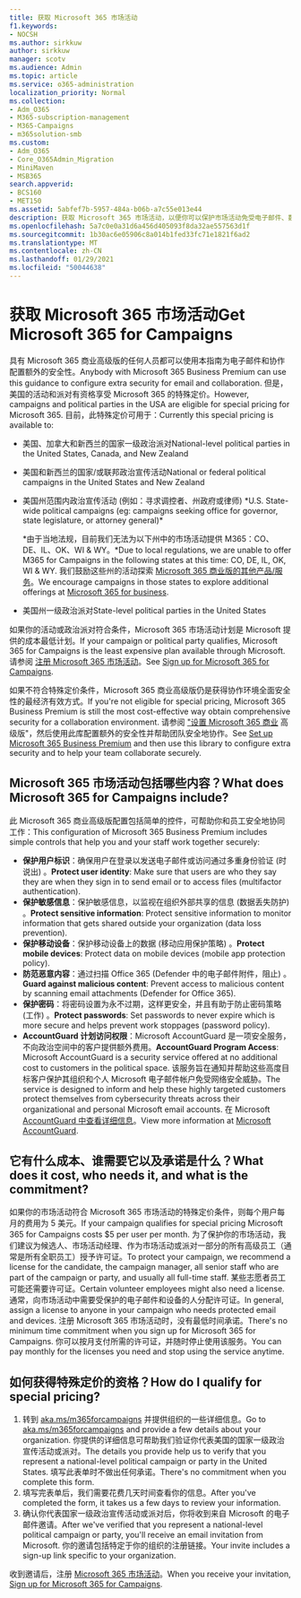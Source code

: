```yaml
---
title: 获取 Microsoft 365 市场活动
f1.keywords:
- NOCSH
ms.author: sirkkuw
author: sirkkuw
manager: scotv
ms.audience: Admin
ms.topic: article
ms.service: o365-administration
localization_priority: Normal
ms.collection:
- Adm_O365
- M365-subscription-management
- M365-Campaigns
- m365solution-smb
ms.custom:
- Adm_O365
- Core_O365Admin_Migration
- MiniMaven
- MSB365
search.appverid:
- BCS160
- MET150
ms.assetid: 5abfef7b-5957-484a-b06b-a7c55e013e44
description: 获取 Microsoft 365 市场活动，以便你可以保护市场活动免受电子邮件、数据和通信的网络安全威胁。
ms.openlocfilehash: 5a7c0e0a31d6a456d405093f8da32ae557563d1f
ms.sourcegitcommit: 1b30ac6e05906c8a014b1fed33fc71e1821f6ad2
ms.translationtype: MT
ms.contentlocale: zh-CN
ms.lasthandoff: 01/29/2021
ms.locfileid: "50044638"
---
```

# <a name="get-microsoft-365-for-campaigns"></a><span data-ttu-id="bfa98-103">获取 Microsoft 365 市场活动</span><span class="sxs-lookup"><span data-stu-id="bfa98-103">Get Microsoft 365 for Campaigns</span></span>

<span data-ttu-id="bfa98-104">具有 Microsoft 365 商业高级版的任何人员都可以使用本指南为电子邮件和协作配置额外的安全性。</span><span class="sxs-lookup"><span data-stu-id="bfa98-104">Anybody with Microsoft 365 Business Premium can use this guidance to configure extra security for email and collaboration.</span></span> <span data-ttu-id="bfa98-105">但是，美国的活动和派对有资格享受 Microsoft 365 的特殊定价。</span><span class="sxs-lookup"><span data-stu-id="bfa98-105">However, campaigns and political parties in the USA are eligible for special pricing for Microsoft 365.</span></span> <span data-ttu-id="bfa98-106">目前，此特殊定价可用于：</span><span class="sxs-lookup"><span data-stu-id="bfa98-106">Currently this special pricing is available to:</span></span>

- <span data-ttu-id="bfa98-107">美国、加拿大和新西兰的国家一级政治派对</span><span class="sxs-lookup"><span data-stu-id="bfa98-107">National-level political parties in the United States, Canada, and New Zealand</span></span>
- <span data-ttu-id="bfa98-108">美国和新西兰的国家/或联邦政治宣传活动</span><span class="sxs-lookup"><span data-stu-id="bfa98-108">National or federal political campaigns in the United States and New Zealand</span></span>
- <span data-ttu-id="bfa98-109">美国州范围内政治宣传活动 (例如：寻求调控者、州政府或律师) \*</span><span class="sxs-lookup"><span data-stu-id="bfa98-109">U.S. State-wide political campaigns (eg: campaigns seeking office for governor, state legislature, or attorney general)\*</span></span>

    <span data-ttu-id="bfa98-110">\*由于当地法规，目前我们无法为以下州中的市场活动提供 M365：CO、DE、IL、OK、WI & WY。</span><span class="sxs-lookup"><span data-stu-id="bfa98-110">\*Due to local regulations, we are unable to offer M365 for Campaigns in the following states at this time: CO, DE, IL, OK, WI & WY.</span></span> <span data-ttu-id="bfa98-111">我们鼓励这些州的活动探索 [Microsoft 365 商业版的其他产品/服务](https://www.office.com/business)。</span><span class="sxs-lookup"><span data-stu-id="bfa98-111">We encourage campaigns in those states to explore additional offerings at [Microsoft 365 for business](https://www.office.com/business).</span></span>

- <span data-ttu-id="bfa98-112">美国州一级政治派对</span><span class="sxs-lookup"><span data-stu-id="bfa98-112">State-level political parties in the United States</span></span>

<span data-ttu-id="bfa98-113">如果你的活动或政治派对符合条件，Microsoft 365 市场活动计划是 Microsoft 提供的成本最低计划。</span><span class="sxs-lookup"><span data-stu-id="bfa98-113">If your campaign or political party qualifies, Microsoft 365 for Campaigns is the least expensive plan available through Microsoft.</span></span> <span data-ttu-id="bfa98-114">请参阅 [注册 Microsoft 365 市场活动](m365-campaigns-sign-up.md)。</span><span class="sxs-lookup"><span data-stu-id="bfa98-114">See [Sign up for Microsoft 365 for Campaigns](m365-campaigns-sign-up.md).</span></span>  

<span data-ttu-id="bfa98-115">如果不符合特殊定价条件，Microsoft 365 商业高级版仍是获得协作环境全面安全性的最经济有效方式。</span><span class="sxs-lookup"><span data-stu-id="bfa98-115">If you're not eligible for special pricing, Microsoft 365 Business Premium is still the most cost-effective way obtain comprehensive security for a collaboration environment.</span></span> <span data-ttu-id="bfa98-116">请参阅 ["设置 Microsoft 365 商业](../business/set-up.md?toc=/microsoft-365/campaigns/toc.json&bc=/microsoft-365/campaigns/breadcrumb/toc.json) 高级版"，然后使用此库配置额外的安全性并帮助团队安全地协作。</span><span class="sxs-lookup"><span data-stu-id="bfa98-116">See [Set up Microsoft 365 Business Premium](../business/set-up.md?toc=/microsoft-365/campaigns/toc.json&bc=/microsoft-365/campaigns/breadcrumb/toc.json) and then use this library to configure extra security and to help your team collaborate securely.</span></span>

## <a name="what-does-microsoft-365-for-campaigns-include"></a><span data-ttu-id="bfa98-117">Microsoft 365 市场活动包括哪些内容？</span><span class="sxs-lookup"><span data-stu-id="bfa98-117">What does Microsoft 365 for Campaigns include?</span></span>

<span data-ttu-id="bfa98-118">此 Microsoft 365 商业高级版配置包括简单的控件，可帮助你和员工安全地协同工作：</span><span class="sxs-lookup"><span data-stu-id="bfa98-118">This configuration of Microsoft 365 Business Premium includes simple controls that help you and your staff work together securely:</span></span>

- <span data-ttu-id="bfa98-119">**保护用户标识**：确保用户在登录以发送电子邮件或访问通过多重身份验证 (时说出) 。</span><span class="sxs-lookup"><span data-stu-id="bfa98-119">**Protect user identity**: Make sure that users are who they say they are when they sign in to send email or to access files (multifactor authentication).</span></span>
- <span data-ttu-id="bfa98-120">**保护敏感信息**：保护敏感信息，以监视在组织外部共享的信息 (数据丢失防护) 。</span><span class="sxs-lookup"><span data-stu-id="bfa98-120">**Protect sensitive information**: Protect sensitive information to monitor information that gets shared outside your organization (data loss prevention).</span></span>
- <span data-ttu-id="bfa98-121">**保护移动设备**：保护移动设备上的数据 (移动应用保护策略) 。</span><span class="sxs-lookup"><span data-stu-id="bfa98-121">**Protect mobile devices**: Protect data on mobile devices (mobile app protection policy).</span></span>
- <span data-ttu-id="bfa98-122">**防范恶意内容**：通过扫描 Office 365 (Defender 中的电子邮件附件，阻止) 。</span><span class="sxs-lookup"><span data-stu-id="bfa98-122">**Guard against malicious content**: Prevent access to malicious content by scanning email attachments (Defender for Office 365).</span></span>
- <span data-ttu-id="bfa98-123">**保护密码**：将密码设置为永不过期，这样更安全，并且有助于防止密码策略 (工作) 。</span><span class="sxs-lookup"><span data-stu-id="bfa98-123">**Protect passwords**: Set passwords to never expire which is more secure and helps prevent work stoppages (password policy).</span></span>
- <span data-ttu-id="bfa98-124">**AccountGuard 计划访问权限**：Microsoft AccountGuard 是一项安全服务，不向政治空间中的客户提供额外费用。</span><span class="sxs-lookup"><span data-stu-id="bfa98-124">**AccountGuard Program Access**: Microsoft AccountGuard is a security service offered at no additional cost to customers in the political space.</span></span> <span data-ttu-id="bfa98-125">该服务旨在通知并帮助这些高度目标客户保护其组织和个人 Microsoft 电子邮件帐户免受网络安全威胁。</span><span class="sxs-lookup"><span data-stu-id="bfa98-125">The service is designed to inform and help these highly targeted customers protect themselves from cybersecurity threats across their organizational and personal Microsoft email accounts.</span></span> <span data-ttu-id="bfa98-126">在 Microsoft [AccountGuard 中查看详细信息](https://www.microsoftaccountguard.com/)。</span><span class="sxs-lookup"><span data-stu-id="bfa98-126">View more information at [Microsoft AccountGuard](https://www.microsoftaccountguard.com/).</span></span>

## <a name="what-does-it-cost-who-needs-it-and-what-is-the-commitment"></a><span data-ttu-id="bfa98-127">它有什么成本、谁需要它以及承诺是什么？</span><span class="sxs-lookup"><span data-stu-id="bfa98-127">What does it cost, who needs it, and what is the commitment?</span></span>

<span data-ttu-id="bfa98-128">如果你的市场活动符合 Microsoft 365 市场活动的特殊定价条件，则每个用户每月的费用为 5 美元。</span><span class="sxs-lookup"><span data-stu-id="bfa98-128">If your campaign qualifies for special pricing Microsoft 365 for Campaigns costs $5 per user per month.</span></span>
<span data-ttu-id="bfa98-129">为了保护你的市场活动，我们建议为候选人、市场活动经理、作为市场活动或派对一部分的所有高级员工（通常是所有全职员工）授予许可证。</span><span class="sxs-lookup"><span data-stu-id="bfa98-129">To protect your campaign, we recommend a license for the candidate, the campaign manager, all senior staff who are part of the campaign or party, and usually all full-time staff.</span></span> <span data-ttu-id="bfa98-130">某些志愿者员工可能还需要许可证。</span><span class="sxs-lookup"><span data-stu-id="bfa98-130">Certain volunteer employees might also need a license.</span></span> <span data-ttu-id="bfa98-131">通常，向市场活动中需要受保护的电子邮件和设备的人分配许可证。</span><span class="sxs-lookup"><span data-stu-id="bfa98-131">In general, assign a license to anyone in your campaign who needs protected email and devices.</span></span>
<span data-ttu-id="bfa98-132">注册 Microsoft 365 市场活动时，没有最低时间承诺。</span><span class="sxs-lookup"><span data-stu-id="bfa98-132">There's no minimum time commitment when you sign up for Microsoft 365 for Campaigns.</span></span> <span data-ttu-id="bfa98-133">你可以按月支付所需的许可证，并随时停止使用该服务。</span><span class="sxs-lookup"><span data-stu-id="bfa98-133">You can pay monthly for the licenses you need and stop using the service anytime.</span></span>

## <a name="how-do-i-qualify-for-special-pricing"></a><span data-ttu-id="bfa98-134">如何获得特殊定价的资格？</span><span class="sxs-lookup"><span data-stu-id="bfa98-134">How do I qualify for special pricing?</span></span>

1. <span data-ttu-id="bfa98-135">转到 [aka.ms/m365forcampaigns](https://aka.ms/m365forcampaigns/) 并提供组织的一些详细信息。</span><span class="sxs-lookup"><span data-stu-id="bfa98-135">Go to [aka.ms/m365forcampaigns](https://aka.ms/m365forcampaigns/) and provide a few details about your organization.</span></span> <span data-ttu-id="bfa98-136">你提供的详细信息可帮助我们验证你代表美国的国家一级政治宣传活动或派对。</span><span class="sxs-lookup"><span data-stu-id="bfa98-136">The details you provide help us to verify that you represent a national-level political campaign or party in the United States.</span></span> <span data-ttu-id="bfa98-137">填写此表单时不做出任何承诺。</span><span class="sxs-lookup"><span data-stu-id="bfa98-137">There's no commitment when you complete this form.</span></span>
2. <span data-ttu-id="bfa98-138">填写完表单后，我们需要花费几天时间查看你的信息。</span><span class="sxs-lookup"><span data-stu-id="bfa98-138">After you've completed the form, it takes us a few days to review your information.</span></span>
3. <span data-ttu-id="bfa98-139">确认你代表国家一级政治宣传活动或派对后，你将收到来自 Microsoft 的电子邮件邀请。</span><span class="sxs-lookup"><span data-stu-id="bfa98-139">After we've verified that you represent a national-level political campaign or party, you'll receive an email invitation from Microsoft.</span></span> <span data-ttu-id="bfa98-140">你的邀请包括特定于你的组织的注册链接。</span><span class="sxs-lookup"><span data-stu-id="bfa98-140">Your invite includes a sign-up link specific to your organization.</span></span>

<span data-ttu-id="bfa98-141">收到邀请后，注册 [Microsoft 365 市场活动](m365-campaigns-sign-up.md)。</span><span class="sxs-lookup"><span data-stu-id="bfa98-141">When you receive your invitation, [Sign up for Microsoft 365 for Campaigns](m365-campaigns-sign-up.md).</span></span>
